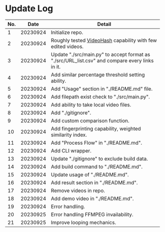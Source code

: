 # Update Log

| No. | Date     | Detail                                                                                             |
| --- | -------- | -------------------------------------------------------------------------------------------------- |
| 1   | 20230924 | Initialize repo.                                                                                   |
| 2   | 20230924 | Roughly tested [VideoHash](https://github.com/akamhy/videohash) capability with few edited videos. |
| 3   | 20230924 | Update "./src/main.py" to accept format as "./src/URL_list.csv" and compare every links in it.     |
| 4   | 20230924 | Add similar percentage threshold setting ability.                                                  |
| 5   | 20230924 | Add "Usage" section in "./README.md" file.                                                         |
| 6   | 20230924 | Add filepath exist check to "./src/main.py".                                                       |
| 7   | 20230924 | Add ability to take local video files.                                                             |
| 8   | 20230924 | Add "./gitignore".                                                                                 |
| 9   | 20230924 | Add custom comparison function.                                                                    |
| 10  | 20230924 | Add fingerprinting capability, weighted similarity index.                                          |
| 11  | 20230924 | Add "Process Flow" in "./README.md".                                                               |
| 12  | 20230924 | Add CLI wrapper.                                                                                   |
| 13  | 20230924 | Update "./gitignore" to exclude build data.                                                        |
| 14  | 20230924 | Add build command to "./README.md".                                                                |
| 15  | 20230924 | Update usage of "./README.md".                                                                     |
| 16  | 20230924 | Add result section in "./README.md".                                                               |
| 17  | 20230924 | Remove videos in repo.                                                                             |
| 18  | 20230924 | Add demo video in "./README.md".                                                                   |
| 19  | 20230924 | Error handling.                                                                                    |
| 20  | 20230925 | Error handling FFMPEG invailability.                                                               |
| 21  | 20230925 | Improve looping mechanics.                                                                         |
